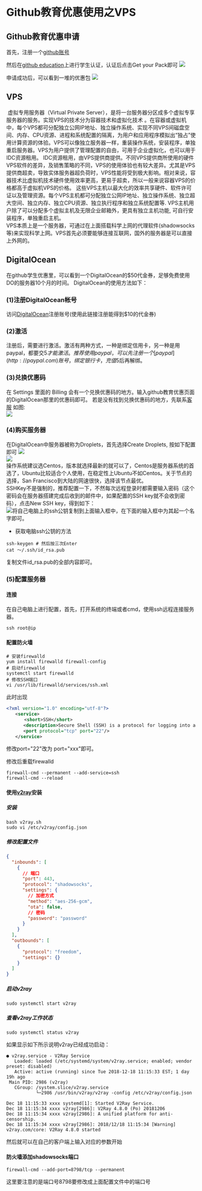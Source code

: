 # Github教育优惠使用之VPS

## Github教育优惠申请 
首先，注册一个[github账号](github.com)

然后在[github education](https://education.github.com/students)上进行学生认证，认证后点击Get your Pack即可
![](1.png)

申请成功后，可以看到一堆的优惠包
![](2.png)

## VPS
​        虚拟专用服务器（Virtual Private Server），是将一台服务器分区成多个虚拟专享服务器的服务。实现VPS的技术分为容器技术和虚拟化技术 。在容器或虚拟机中，每个VPS都可分配独立公网IP地址、独立操作系统、实现不同VPS间磁盘空间、内存、CPU资源、进程和系统配置的隔离，为用户和应用程序模拟出“独占”使用计算资源的体验。VPS可以像独立服务器一样，重装操作系统，安装程序，单独重启服务器。VPS为用户提供了管理配置的自由，可用于企业虚拟化，也可以用于IDC资源租用。 IDC资源租用，由VPS提供商提供。不同VPS提供商所使用的硬件VPS软件的差异，及销售策略的不同，VPS的使用体验也有较大差异。尤其是VPS提供商超卖，导致实体服务器超负荷时，VPS性能将受到极大影响。相对来说，容器技术比虚拟机技术硬件使用效率更高，更易于超卖，所以一般来说容器VPS的价格都高于虚拟机VPS的价格。 这些VPS主机以最大化的效率共享硬件、软件许可证以及管理资源。每个VPS主机都可分配独立公网IP地址、独立操作系统、独立超大空间、独立内存、独立CPU资源、独立执行程序和独立系统配置等. VPS主机用户除了可以分配多个虚拟主机及无限企业邮箱外，更具有独立主机功能, 可自行安装程序，单独重启主机。  
​        VPS本质上是一个服务器，可通过在上面搭载科学上网的代理软件(shadowsocks等)来实现科学上网。VPS首先必须要能够连接互联网，国外的服务器是可以直接上外网的。  

## DigitalOcean
​      在github学生优惠里，可以看到一个DigitalOcean的$50代金券，足够免费使用DO的服务器10个月的时间。 
DigitalOcean的使用方法如下：

### (1)注册DigitalOcean帐号
访问[DigitalOcean](https://m.do.co/c/f102147ffdd1)注册账号(使用此链接注册能得到$10的代金券)

### (2)激活
注册后，需要进行激活。激活有两种方式，一种是绑定信用卡，另一种是用paypal，都要交$5才能激活。推荐使用paypal，可以先注册一个[paypal](http://paypal.com)账号，绑定银行卡，充值​$5后再解绑。  

### (3)兑换优惠码
在 Settings 里面的 Billing 会有一个兑换优惠码的地方。输入github教育优惠页面的DigitalOcean那里的优惠码即可。
若是没有找到兑换优惠码的地方，先联系[客服](https://do-support.force.com/s/createticket)
如图:  
![](3.png)

### (4)购买服务器
在DigitalOcean中服务器被称为Droplets，首先选择Create Droplets, 按如下配置即可
![](4.png)  
![](5.png)   
操作系统建议选Centos，版本就选择最新的就可以了，Centos是服务器系统的首选了，Ubuntu比较适合个人使用，在稳定性上Ubuntu不如Centos。关于节点的选择，San Francisco到大陆的网速很快，选择该节点最优。  
SSHKey不是强制的，推荐配置一下，不然每次远程登录时都需要输入密码（这个密码会在服务器搭建完成后收到的邮件中，如果配置的SSH key就不会收到密码），点击New SSH key，得到如下：  
![](6.png)将自己电脑上的ssh公钥复制到上面输入框中，在下面的输入框中为其起一个名字即可。  

- 获取电脑ssh公钥的方法

```shell
ssh-keygen # 然后按三次Enter
cat ～/.ssh/id_rsa.pub
```
复制文件id_rsa.pub的全部内容即可。  

### (5)配置服务器
#### 连接
在自己电脑上进行配置，首先，打开系统的终端或者cmd，使用ssh远程连接服务器。
```shell
ssh root@ip
```
#### 配置防火墙
```shell
# 安装firewalld
yum install firewalld firewall-config
# 启动firewalld
systemctl start firewalld
# 修改SSH端口
vi /usr/lib/firewalld/services/ssh.xml
```
此时出现
```xml
<?xml version="1.0" encoding="utf-8"?>
　　<service>
　　　　<short>SSH</short>
   　　<description>Secure Shell (SSH) is a protocol for logging into and executing commands on remote machines. It provides secure encrypted communications. If you plan on accessing your machine remotely via SSH over a firewalled interface， enable this option. You need the openssh-server package installed for this option to be useful.</description>
   　　<port protocol="tcp" port="22"/>
　　</service>
```
修改port="22"改为 port="xxx"即可。

修改后重载firewalld
```shell
firewall-cmd --permanent --add-service=ssh
firewall-cmd --reload
```
#### 使用[v2ray](./v2ray.sh)安装
##### 安装
```shell
bash v2ray.sh
sudo vi /etc/v2ray/config.json
```
##### 修改配置文件

```json
{
  "inbounds": [
    {
      // 端口
      "port": 443,   
      "protocol": "shadowsocks",
      "settings": {
        // 加密方式
        "method": "aes-256-gcm",
        "ota": false,
        // 密码
        "password": "password"
      }
    }
  ],
  "outbounds": [
    {
      "protocol": "freedom",  
      "settings": {}
    }
  ]
}
```

##### 启动v2ray

```
sudo systemctl start v2ray
```

##### 查看v2ray工作状态

```
sudo systemctl status v2ray
```

如果显示如下所示说明v2ray已经成功启动：

```shell
● v2ray.service - V2Ray Service
   Loaded: loaded (/etc/systemd/system/v2ray.service; enabled; vendor preset: disabled)
   Active: active (running) since Tue 2018-12-18 11:15:33 EST; 1 day 19h ago
 Main PID: 2986 (v2ray)
   CGroup: /system.slice/v2ray.service
           └─2986 /usr/bin/v2ray/v2ray -config /etc/v2ray/config.json

Dec 18 11:15:33 xxxx systemd[1]: Started V2Ray Service.
Dec 18 11:15:34 xxxx v2ray[2986]: V2Ray 4.8.0 (Po) 20181206
Dec 18 11:15:34 xxxx v2ray[2986]: A unified platform for anti-censorship.
Dec 18 11:15:34 xxxx v2ray[2986]: 2018/12/18 11:15:34 [Warning] v2ray.com/core: V2Ray 4.8.0 started
```

然后就可以在自己的客户端上输入对应的参数开始


#### 防火墙添加shadowsocks端口

```shell
firewall-cmd --add-port=8798/tcp --permanent
```
这里要注意的是端口号8798要修改成上面配置文件中的端口号










